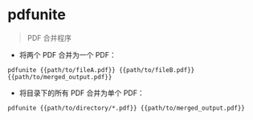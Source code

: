# pdfunite

> PDF 合并程序

- 将两个 PDF 合并为一个 PDF：

`pdfunite {{path/to/fileA.pdf}} {{path/to/fileB.pdf}} {{path/to/merged_output.pdf}}`

- 将目录下的所有 PDF 合并为单个 PDF：

`pdfunite {{path/to/directory/*.pdf}} {{path/to/merged_output.pdf}}`

[#]: contributors: ([Datura stramonium L.])